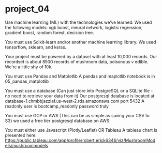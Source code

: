 # project_04

Use machine learning (ML) with the technologies we’ve learned.
    We used the following models:  xgb boost, meural network, logistic regression, gradient boost, random forest, decision tree.

You must use Scikit-learn and/or another machine learning library.
    We used tensorflow, sklearn, and keras.

Your project must be powered by a dataset with at least 10,000 records.
    Our recordset is about 8500 records of mushroom data, poisonous v edible.  We're a little shy of 10k.

You must use Pandas and Matplotlib
    A pandas and maplotlib notebook is in 05_pandas_matplotlib

You must use a database (Can just store into PostgreSQL or a SQLite file - no need to retrieve your data from it)
    Our postgresql database is located at database-1.chmbbjazziaf.us-west-2.rds.amazonaws.com port 5432
    A readonly user is bootcamp_readonly password truly


You must use GCP or AWS (This can be as simple as saving your CSV to S3)
    we used a free tier postgresql database on AWS
    
You must either use Javascript (Plotly/Leaflet) OR Tableau
    A tableau chart is presented here:  https://public.tableau.com/app/profile/robert.erick6346/viz/MushroomModels/mushroommodels